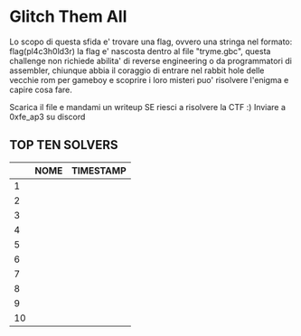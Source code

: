 # Glitch Them All

Lo scopo di questa sfida e' trovare una flag, ovvero una stringa nel formato: flag(pl4c3h0ld3r) la flag e' nascosta dentro al file "tryme.gbc", questa challenge non richiede abilita' di reverse engineering o da programmatori di assembler, chiunque abbia il coraggio di entrare nel rabbit hole delle vecchie rom per gameboy e scoprire i loro misteri puo' risolvere l'enigma e capire cosa fare.

Scarica il file e mandami un writeup SE riesci a risolvere la CTF :)
Inviare a 0xfe_ap3 su discord

## TOP TEN SOLVERS
|                |NOME                          |TIMESTAMP                         |
|----------------|-------------------------------|-----------------------------|
|1         |||
|2         |||
|3         |||
|4         |||
|5         |||
|6         |||
|7         |||
|8         |||
|9         |||
|10         |||
